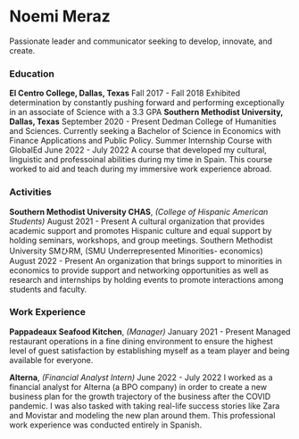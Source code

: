 # Noemi Meraz
Passionate leader and communicator seeking to develop, innovate, and create.

### Education 
**El Centro College, Dallas, Texas**
Fall  2017 - Fall 2018
Exhibited determination by constantly pushing forward and performing exceptionally in an associate of Science with a 3.3 GPA
**Southern Methodist University, Dallas, Texas**
September 2020  - Present
Dedman College of Humanities and Sciences. Currently seeking a Bachelor of Science in Economics with Finance Applications and Public Policy.
Summer Internship Course with GlobalEd
June 2022 - July 2022
A course that developed my cultural, linguistic and professoinal abilities during my time in Spain. This course worked to aid and teach during my immersive work experience abroad.
### Activities
**Southern Methodist University CHAS**, *(College of Hispanic American Students)*
August 2021  - Present
A cultural organization that provides academic support and promotes Hispanic culture and equal support by holding seminars, workshops, and group meetings. 
Southern Methodist University SMひRM, (SMU Underrepresented Minorities- economics) 
August 2022  - Present
An organization that brings support to minorities in economics to provide support and networking opportunities as well as research and internships by holding events to promote interactions among students and faculty.
 
### Work Experience
**Pappadeaux Seafood Kitchen**, *(Manager)* 
January 2021  - Present
Managed restaurant operations in a fine dining environment to ensure the highest level of guest satisfaction by establishing myself as a team player and being available for everyone.  

**Alterna**, *(Financial Analyst Intern)*
June 2022 - July 2022
I worked as a financial analyst for Alterna (a BPO company) in order to create a new business plan for the growth trajectory of the business after the COVID pandemic. I was also tasked with taking real-life success stories like Zara and Movistar and modeling the new plan around them. This professional work experience was conducted entirely in Spanish.

 







